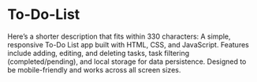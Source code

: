 # To-Do-List
 Here’s a shorter description that fits within 330 characters:  A simple, responsive To-Do List app built with HTML, CSS, and JavaScript. Features include adding, editing, and deleting tasks, task filtering (completed/pending), and local storage for data persistence. Designed to be mobile-friendly and works across all screen sizes.
